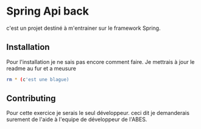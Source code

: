 
# Spring Api back

c'est un projet destiné à m'entrainer sur le framework Spring.

## Installation

Pour l'installation je ne sais pas encore comment faire. Je mettrais à jour le readme au fur et a meusure

```bash
rm * (c'est une blague)
```


## Contributing
Pour cette exercice je serais le seul développeur. ceci dit je demanderais surement de l'aide à l'equipe de développeur de l'ABES.
